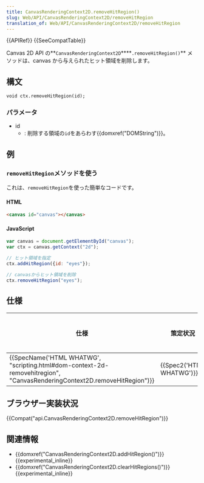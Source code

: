 ```yaml
---
title: CanvasRenderingContext2D.removeHitRegion()
slug: Web/API/CanvasRenderingContext2D/removeHitRegion
translation_of: Web/API/CanvasRenderingContext2D/removeHitRegion
---
```

{{APIRef}} {{SeeCompatTable}}

Canvas 2D API の**`CanvasRenderingContext2D`\*\***`.removeHitRegion()`\*\* メソッドは、canvas から与えられたヒット領域を削除します。

## 構文

    void ctx.removeHitRegion(id);

### パラメータ

- id
  - : 削除する領域の`id`をあらわす{{domxref("DOMString")}}。

## 例

### `removeHitRegion`メソッドを使う

これは、`removeHitRegion`を使った簡単なコードです。

#### HTML

```html
<canvas id="canvas"></canvas>
```

#### JavaScript

```js
var canvas = document.getElementById("canvas");
var ctx = canvas.getContext("2d");

// ヒット領域を指定
ctx.addHitRegion({id: "eyes"});

// canvasからヒット領域を削除
ctx.removeHitRegion("eyes");
```

## 仕様

| 仕様                                                                                                                                                             | 策定状況                         | コメント |
| ---------------------------------------------------------------------------------------------------------------------------------------------------------------- | -------------------------------- | -------- |
| {{SpecName('HTML WHATWG', "scripting.html#dom-context-2d-removehitregion", "CanvasRenderingContext2D.removeHitRegion")}} | {{Spec2('HTML WHATWG')}} |          |

## ブラウザー実装状況

{{Compat("api.CanvasRenderingContext2D.removeHitRegion")}}

## 関連情報

- {{domxref("CanvasRenderingContext2D.addHitRegion()")}} {{experimental_inline}}
- {{domxref("CanvasRenderingContext2D.clearHitRegions()")}} {{experimental_inline}}
